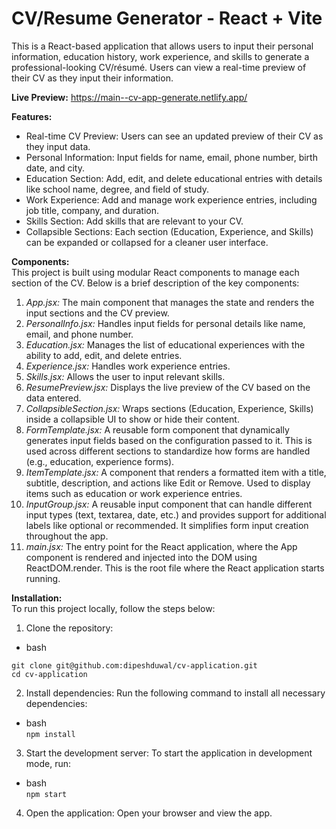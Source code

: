 # CV/Resume Generator - React + Vite

This is a React-based application that allows users to input their personal information, education history, work experience, and skills to generate a professional-looking CV/résumé. Users can view a real-time preview of their CV as they input their information.

**Live Preview:** https://main--cv-app-generate.netlify.app/

**Features:** <br>
- Real-time CV Preview: Users can see an updated preview of their CV as they input data.<br>
- Personal Information: Input fields for name, email, phone number, birth date, and city. <br>
- Education Section: Add, edit, and delete educational entries with details like school name, degree, and field of study. <br>
- Work Experience: Add and manage work experience entries, including job title, company, and duration. <br>
- Skills Section: Add skills that are relevant to your CV. <br>
- Collapsible Sections: Each section (Education, Experience, and Skills) can be expanded or collapsed for a cleaner user interface.

**Components:** <br>
This project is built using modular React components to manage each section of the CV. Below is a brief description of the key components: <br>

1. *App.jsx:* The main component that manages the state and renders the input sections and the CV preview. <br>
2. *PersonalInfo.jsx:* Handles input fields for personal details like name, email, and phone number. <br>
3. *Education.jsx:* Manages the list of educational experiences with the ability to add, edit, and delete entries. <br>
4. *Experience.jsx:* Handles work experience entries. <br>
5. *Skills.jsx:* Allows the user to input relevant skills. <br>
6. *ResumePreview.jsx:* Displays the live preview of the CV based on the data entered. <br>
7. *CollapsibleSection.jsx:* Wraps sections (Education, Experience, Skills) inside a collapsible UI to show or hide their content.<br>
8. *FormTemplate.jsx:* A reusable form component that dynamically generates input fields based on the configuration passed to it. This is used across different sections to standardize how forms are handled (e.g., education, experience forms). <br>
9. *ItemTemplate.jsx:* A component that renders a formatted item with a title, subtitle, description, and actions like Edit or Remove. Used to display items such as education or work experience entries. <br>
10. *InputGroup.jsx:* A reusable input component that can handle different input types (text, textarea, date, etc.) and provides support for additional labels like optional or recommended. It simplifies form input creation throughout the app. <br>
11. *main.jsx:* The entry point for the React application, where the App component is rendered and injected into the DOM using ReactDOM.render. This is the root file where the React application starts running. <br>

**Installation:** <br>
To run this project locally, follow the steps below: <br>

1. Clone the repository: <br>
- bash

```
git clone git@github.com:dipeshduwal/cv-application.git
cd cv-application
```

2. Install dependencies: Run the following command to install all necessary dependencies: <br>
- bash <br>
```npm install```

3. Start the development server: To start the application in development mode, run: <br>
- bash <br>
```npm start```

4. Open the application: Open your browser and view the app.
